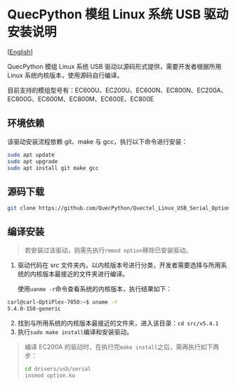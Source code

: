 # QuecPython 模组 Linux 系统 USB 驱动安装说明

[[English](./README.MD)]

QuecPython 模组 Linux 系统 USB 驱动以源码形式提供，需要开发者根据所用 Linux 系统内核版本，使用源码自行编译。

目前支持的模组型号有：EC600U、EC200U、EC600N、EC800N、EC200A、EC800G、EC600M、EC800M、EC600E、EC800E

## 环境依赖

该驱动安装流程依赖 git、make 与 gcc，执行以下命令进行安装：

```bash
sudo apt update
sudo apt upgrade
sudo apt install git make gcc
```

## 源码下载

```bash
git clone https://github.com/QuecPython/Quectel_Linux_USB_Serial_Option_Driver.git
```

## 编译安装

> 若安装过该驱动，则需先执行`rmmod option`移除已安装驱动。

1. 驱动代码在 src 文件夹内，以内核版本号进行分类，开发者需要选择与所用系统的内核版本最接近的文件夹进行编译。

    使用`uanme -r`命令查看系统的内核版本，执行结果如下：

```bash
carl@carl-OptiPlex-7050:~$ uname -r
5.4.0-150-generic
```

2. 找到与所用系统的内核版本最接近的文件夹，进入该目录：`cd src/v5.4.1`
3. 执行`sudo make install`编译和安装驱动。

>编译 EC200A 的驱动时，在执行完`make install`之后，需再执行如下两步：
>
>```bash
>cd drivers/usb/serial
>insmod option.ko
>```
